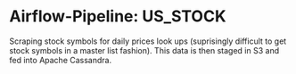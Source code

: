 # Airflow-Pipeline: US_STOCK
Scraping stock symbols for daily prices look ups (suprisingly difficult to get stock symbols in a master list fashion).  This data is then staged in S3 and fed into Apache Cassandra.
